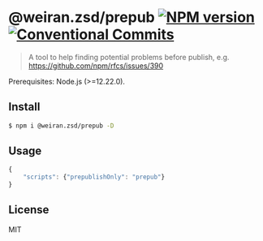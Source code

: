 # @weiran.zsd/prepub [![NPM version](https://img.shields.io/npm/v/@weiran.zsd/prepub.svg?style=flat)](https://npmjs.org/package/@weiran.zsd/prepub) [![Conventional Commits](https://img.shields.io/badge/Conventional%20Commits-1.0.0-yellow.svg)](https://conventionalcommits.org)

> A tool to help finding potential problems before publish, e.g. https://github.com/npm/rfcs/issues/390

Prerequisites: Node.js (>=12.22.0).

## Install

```bash
$ npm i @weiran.zsd/prepub -D
```

## Usage

```js
{
    "scripts": {"prepublishOnly": "prepub"}
}
```

## License

MIT
